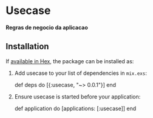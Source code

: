 # Usecase

**Regras de negocio da aplicacao**

## Installation

If [available in Hex](https://hex.pm/docs/publish), the package can be installed as:

  1. Add usecase to your list of dependencies in `mix.exs`:

        def deps do
          [{:usecase, "~> 0.0.1"}]
        end

  2. Ensure usecase is started before your application:

        def application do
          [applications: [:usecase]]
        end


